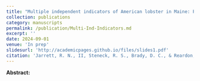 ```yaml
---
title: "Multiple independent indicators of American lobster in Maine: Patterns in space and time"
collection: publications
category: manuscripts
permalink: /publication/Multi-Ind-Indicators.md
excerpt: ''
date: 2024-09-01
venue: 'In prep'
slidesurl: 'http://academicpages.github.io/files/slides1.pdf'
citation: 'Jarrett, R. N., II, Steneck, R. S., Brady, D. C., & Reardon, Kathleen M. Multiple independent indicators of American lobster in Maine: Patterns in space and time. In Prep.'
---
```


<b>Abstract:</b>

